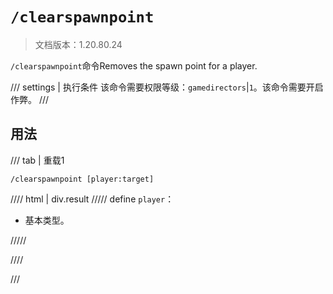 # `/clearspawnpoint`

> 文档版本：1.20.80.24

`/clearspawnpoint`命令Removes the spawn point for a player.

/// settings | 执行条件
该命令需要权限等级：`gamedirectors`|`1`。该命令需要开启作弊。
///

## 用法

/// tab | 重载1
```mcfunction
/clearspawnpoint [player:target]
```

//// html | div.result
///// define
`player`：<!-- md:samp target -->

- 基本类型。


/////

////

///
